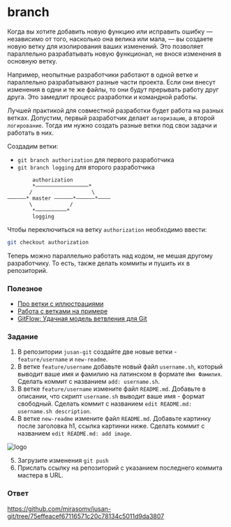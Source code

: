 # branch

Когда вы хотите добавить новую функцию или исправить ошибку — независимо от того, насколько она велика или мала, — вы создаете новую ветку для изолирования ваших изменений. Это позволяет параллельно разрабатывать новую функционал, не внося изменения в основную ветку.

Например, неопытные разработчики работают в одной ветке и параллельно разрабатывают разные части проекта. Если они внесут изменения в одни и те же файлы, то они будут прерывать работу друг друга. Это замедлит процесс разработки и командной работы.

Лучшей практикой для совместной разработки будет работа на разных ветках. Допустим, первый разработчик делает `авторизацию`, а второй `логирование`. Тогда им нужно создать разные ветки под свои задачи и работать в них.

Cоздадим ветки:

- `git branch authorization` для первого разработчика
- `git branch logging` для второго разработчика

```
        authorization
        *–––––––––––––––––*
       /                   \
––––––* master ––––––*––––––*––––
       \            /
        *––––––––––*
        logging
```

Чтобы переключиться на ветку `authorization` необходимо ввести:

```bash
git checkout authorization
```

Теперь можно параллельно работать над кодом, не мешая другому разработчику. То есть, также делать коммиты и пушить их в репозиторий.

### Полезное

- [Про ветки с иллюстрациями](https://www.atlassian.com/git/tutorials/using-branches)
- [Работа с ветками на примере](https://githowto.com/ru/creating_a_branch)
- [GitFlow: Удачная модель ветвления для Git](https://habr.com/ru/post/106912/)

### Задание

1. В репозитории `jusan-git` создайте две новые ветки - `feature/username` и `new-readme`.
2. В ветке `feature/username` добавьте новый файл `username.sh`, который выводит ваше имя и фамилию на латинском в формате `Имя Фамилия`. Сделать коммит с названием `add: username.sh`.
3. В ветке `feature/username` измените файл `README.md`. Добавьте в описании, что скрипт `username.sh` выводит ваше имя - формат свободный. Сделать коммит с названием `edit README.md: username.sh description`.
4. В ветке `new-readme` измените файл `README.md`. Добавьте картинку после заголовка h1, ссылка картинки ниже. Сделать коммит с названием `edit README.md: add image`.

![logo](./jusan-logo.png)

5. Загрузите изменения `git push`
6. Прислать ссылку на репозиторий c указанием последнего коммита мастера в URL.

### Ответ
https://github.com/mirasomv/jusan-git/tree/75effeacef67116571c20c78134c5011d9da3807
